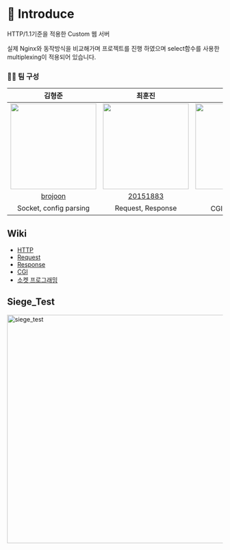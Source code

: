 # 📒 Introduce
HTTP/1.1기준을 적용한 Custom 웹 서버

실제 Nginx와 동작방식을 비교해가며 프로젝트를 진행 하였으며 select함수를 사용한 multiplexing이 적용되어 있습니다. 

### 🙎‍♂️ 팀 구성 
|김형준|최훈진|조영록|
| :---: | :---: | :---: |
|<img src=https://github.com/brojoon.png width=200 height=200 />|<img src=https://github.com/20151883.png width=200 height=200 />|<img src=https://github.com/oddczv1.png width=200 height=200 />|
|[brojoon](https://github.com/brojoon)|[20151883](https://github.com/20151883)|[oddczv1](https://github.com/oddczv1)|
|Socket, config parsing|Request, Response|CGI, 테스트 자동화|

<!-- Wiki -->
## Wiki
* [HTTP](https://github.com/brojoon/Webserv/wiki/HTTP-%EC%A0%95%EB%A6%AC)
* [Request](https://github.com/brojoon/Webserv/wiki/Request-%EC%A0%95%EB%A6%AC)
* [Response](https://github.com/brojoon/Webserv/wiki/Response-%EC%A0%95%EB%A6%AC)
* [CGI](https://github.com/brojoon/Webserv/wiki/CGI-%EC%A0%95%EB%A6%AC)
* [소켓 프로그래밍](https://github.com/brojoon/Webserv/wiki/%EC%86%8C%EC%BC%93-%ED%94%84%EB%A1%9C%EA%B7%B8%EB%9E%98%EB%B0%8D-%EC%A0%95%EB%A6%AC)

<!-- Siege_test -->
## Siege_Test

<img width="533" alt="siege_test" src="https://user-images.githubusercontent.com/52714837/136449774-a7b2d79e-91f0-456f-a8ae-236bfaa406ff.png">
